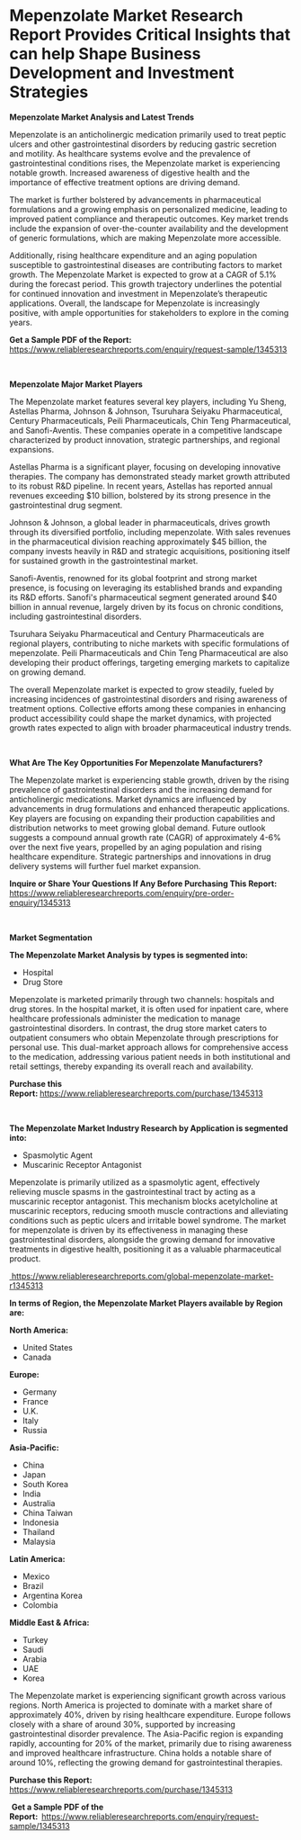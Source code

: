 <p><h1>Mepenzolate Market Research Report Provides Critical Insights that can help Shape Business Development and Investment Strategies</h1></p><p><strong>Mepenzolate Market Analysis and Latest Trends</strong></p>
<p><p>Mepenzolate is an anticholinergic medication primarily used to treat peptic ulcers and other gastrointestinal disorders by reducing gastric secretion and motility. As healthcare systems evolve and the prevalence of gastrointestinal conditions rises, the Mepenzolate market is experiencing notable growth. Increased awareness of digestive health and the importance of effective treatment options are driving demand. </p><p>The market is further bolstered by advancements in pharmaceutical formulations and a growing emphasis on personalized medicine, leading to improved patient compliance and therapeutic outcomes. Key market trends include the expansion of over-the-counter availability and the development of generic formulations, which are making Mepenzolate more accessible.</p><p>Additionally, rising healthcare expenditure and an aging population susceptible to gastrointestinal diseases are contributing factors to market growth. The Mepenzolate Market is expected to grow at a CAGR of 5.1% during the forecast period. This growth trajectory underlines the potential for continued innovation and investment in Mepenzolate’s therapeutic applications. Overall, the landscape for Mepenzolate is increasingly positive, with ample opportunities for stakeholders to explore in the coming years.</p></p>
<p><strong>Get a Sample PDF of the Report:&nbsp;</strong> <a href="https://www.reliableresearchreports.com/enquiry/request-sample/1345313?utm_campaign=3136&utm_medium=2&utm_source=Github&utm_content=ia&utm_term=19042025&utm_id=mepenzolate">https://www.reliableresearchreports.com/enquiry/request-sample/1345313</a></p>
<p>&nbsp;</p>
<p><strong>Mepenzolate Major Market Players</strong></p>
<p><p>The Mepenzolate market features several key players, including Yu Sheng, Astellas Pharma, Johnson & Johnson, Tsuruhara Seiyaku Pharmaceutical, Century Pharmaceuticals, Peili Pharmaceuticals, Chin Teng Pharmaceutical, and Sanofi-Aventis. These companies operate in a competitive landscape characterized by product innovation, strategic partnerships, and regional expansions.</p><p>Astellas Pharma is a significant player, focusing on developing innovative therapies. The company has demonstrated steady market growth attributed to its robust R&D pipeline. In recent years, Astellas has reported annual revenues exceeding $10 billion, bolstered by its strong presence in the gastrointestinal drug segment.</p><p>Johnson & Johnson, a global leader in pharmaceuticals, drives growth through its diversified portfolio, including mepenzolate. With sales revenues in the pharmaceutical division reaching approximately $45 billion, the company invests heavily in R&D and strategic acquisitions, positioning itself for sustained growth in the gastrointestinal market.</p><p>Sanofi-Aventis, renowned for its global footprint and strong market presence, is focusing on leveraging its established brands and expanding its R&D efforts. Sanofi's pharmaceutical segment generated around $40 billion in annual revenue, largely driven by its focus on chronic conditions, including gastrointestinal disorders.</p><p>Tsuruhara Seiyaku Pharmaceutical and Century Pharmaceuticals are regional players, contributing to niche markets with specific formulations of mepenzolate. Peili Pharmaceuticals and Chin Teng Pharmaceutical are also developing their product offerings, targeting emerging markets to capitalize on growing demand.</p><p>The overall Mepenzolate market is expected to grow steadily, fueled by increasing incidences of gastrointestinal disorders and rising awareness of treatment options. Collective efforts among these companies in enhancing product accessibility could shape the market dynamics, with projected growth rates expected to align with broader pharmaceutical industry trends.</p></p>
<p>&nbsp;</p>
<p><strong>What Are The Key Opportunities For Mepenzolate Manufacturers?</strong></p>
<p><p>The Mepenzolate market is experiencing stable growth, driven by the rising prevalence of gastrointestinal disorders and the increasing demand for anticholinergic medications. Market dynamics are influenced by advancements in drug formulations and enhanced therapeutic applications. Key players are focusing on expanding their production capabilities and distribution networks to meet growing global demand. Future outlook suggests a compound annual growth rate (CAGR) of approximately 4-6% over the next five years, propelled by an aging population and rising healthcare expenditure. Strategic partnerships and innovations in drug delivery systems will further fuel market expansion.</p></p>
<p><strong>Inquire or Share Your Questions If Any Before Purchasing This Report:</strong> <a href="https://www.reliableresearchreports.com/enquiry/pre-order-enquiry/1345313?utm_campaign=3136&utm_medium=2&utm_source=Github&utm_content=ia&utm_term=19042025&utm_id=mepenzolate">https://www.reliableresearchreports.com/enquiry/pre-order-enquiry/1345313</a></p>
<p>&nbsp;</p>
<p><strong>Market Segmentation</strong></p>
<p><strong>The Mepenzolate Market Analysis by types is segmented into:</strong></p>
<p><ul><li>Hospital</li><li>Drug Store</li></ul></p>
<p><p>Mepenzolate is marketed primarily through two channels: hospitals and drug stores. In the hospital market, it is often used for inpatient care, where healthcare professionals administer the medication to manage gastrointestinal disorders. In contrast, the drug store market caters to outpatient consumers who obtain Mepenzolate through prescriptions for personal use. This dual-market approach allows for comprehensive access to the medication, addressing various patient needs in both institutional and retail settings, thereby expanding its overall reach and availability.</p></p>
<p><strong>Purchase this Report:&nbsp;</strong><a href="https://www.reliableresearchreports.com/purchase/1345313?utm_campaign=3136&utm_medium=2&utm_source=Github&utm_content=ia&utm_term=19042025&utm_id=mepenzolate">https://www.reliableresearchreports.com/purchase/1345313</a></p>
<p>&nbsp;</p>
<p><strong>The Mepenzolate Market Industry Research by Application is segmented into:</strong></p>
<p><ul><li>Spasmolytic Agent</li><li>Muscarinic Receptor Antagonist</li></ul></p>
<p><p>Mepenzolate is primarily utilized as a spasmolytic agent, effectively relieving muscle spasms in the gastrointestinal tract by acting as a muscarinic receptor antagonist. This mechanism blocks acetylcholine at muscarinic receptors, reducing smooth muscle contractions and alleviating conditions such as peptic ulcers and irritable bowel syndrome. The market for mepenzolate is driven by its effectiveness in managing these gastrointestinal disorders, alongside the growing demand for innovative treatments in digestive health, positioning it as a valuable pharmaceutical product.</p></p>
<p><a href="https://www.reliableresearchreports.com/global-mepenzolate-market-r1345313?utm_campaign=3136&utm_medium=2&utm_source=Github&utm_content=ia&utm_term=19042025&utm_id=mepenzolate">&nbsp;https://www.reliableresearchreports.com/global-mepenzolate-market-r1345313</a></p>
<p><strong>In terms of Region, the Mepenzolate Market Players available by Region are:</strong></p>
<p>
    <p> <strong> North America: </strong>
        <ul>
            <li>United States</li>
            <li>Canada</li>
        </ul>
        </p> 
    <p> <strong> Europe: </strong>
        <ul>
            <li>Germany</li>
            <li>France</li>
            <li>U.K.</li>
            <li>Italy</li>
            <li>Russia</li>
        </ul>
        </p> 
    <p> <strong> Asia-Pacific: </strong>
        <ul>
            <li>China</li>
            <li>Japan</li>
            <li>South Korea</li>
            <li>India</li>
            <li>Australia</li>
            <li>China Taiwan</li>
            <li>Indonesia</li>
            <li>Thailand</li>
            <li>Malaysia</li>
        </ul>
        </p> 
    <p> <strong> Latin America: </strong>
        <ul>
            <li>Mexico</li>
            <li>Brazil</li>
            <li>Argentina Korea</li>
            <li>Colombia</li>
        </ul>
        </p> 
    <p> <strong> Middle East & Africa: </strong>
        <ul>
            <li>Turkey</li>
            <li>Saudi</li>
            <li>Arabia</li>
            <li>UAE</li>
            <li>Korea</li>
        </ul>
    </p>
    </p>
<p><p>The Mepenzolate market is experiencing significant growth across various regions. North America is projected to dominate with a market share of approximately 40%, driven by rising healthcare expenditure. Europe follows closely with a share of around 30%, supported by increasing gastrointestinal disorder prevalence. The Asia-Pacific region is expanding rapidly, accounting for 20% of the market, primarily due to rising awareness and improved healthcare infrastructure. China holds a notable share of around 10%, reflecting the growing demand for gastrointestinal therapies.</p></p>
<p><strong>Purchase this Report: </strong><a href="https://www.reliableresearchreports.com/purchase/1345313?utm_campaign=3136&utm_medium=2&utm_source=Github&utm_content=ia&utm_term=19042025&utm_id=mepenzolate">https://www.reliableresearchreports.com/purchase/1345313</a></p>
<p>&nbsp;<strong>Get a Sample PDF of the Report:&nbsp;&nbsp;</strong><a href="https://www.reliableresearchreports.com/enquiry/request-sample/1345313?utm_campaign=3136&utm_medium=2&utm_source=Github&utm_content=ia&utm_term=19042025&utm_id=mepenzolate">https://www.reliableresearchreports.com/enquiry/request-sample/1345313</a></p>
<p><strong></strong></p>
<p><p></p><p></p><p></p></p>